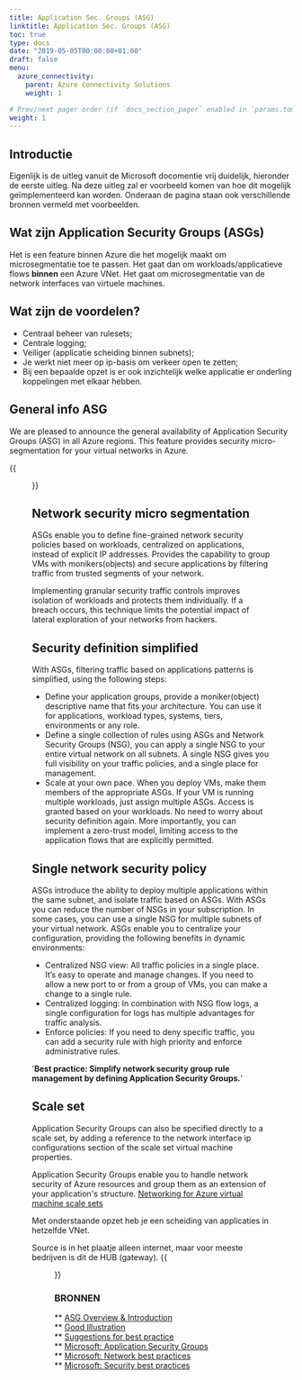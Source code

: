 ```yaml
---
title: Application Sec. Groups (ASG)
linktitle: Application Sec. Groups (ASG)
toc: true
type: docs
date: "2019-05-05T00:00:00+01:00"
draft: false
menu:
  azure_connectivity:
    parent: Azure Connectivity Solutions
    weight: 1

# Prev/next pager order (if `docs_section_pager` enabled in `params.toml`)
weight: 1
---
```


## Introductie
Eigenlijk is de uitleg vanuit de Microsoft docomentie vrij duidelijk, hieronder de eerste uitleg.
Na deze uitleg zal er voorbeeld komen van hoe dit mogelijk geïmplementeerd kan worden. Onderaan de pagina staan ook verschillende bronnen vermeld met voorbeelden.

## Wat zijn Application Security Groups (ASGs)
Het is een feature binnen Azure die het mogelijk maakt om microsegmentatie toe te passen.
Het gaat dan om workloads/applicatieve flows **binnen** een Azure VNet. Het gaat om microsegmentatie van de network interfaces van virtuele machines.

## Wat zijn de voordelen?
- Centraal beheer van rulesets;
- Centrale logging;
- Veiliger (applicatie scheiding binnen subnets);
- Je werkt niet meer op ip-basis om verkeer open te zetten;
- Bij een bepaalde opzet is er ook inzichtelijk welke applicatie er onderling koppelingen met elkaar hebben.

## General info ASG
We are pleased to announce the general availability of Application Security Groups (ASG) in all Azure regions. This feature provides security micro-segmentation for your virtual networks in Azure.

{{<figure library="true" src="azure_con/azure-asg-simple2.png" title="ASG setup simple">}}

## Network security micro segmentation
ASGs enable you to define fine-grained network security policies based on workloads, centralized on applications, instead of explicit IP addresses. Provides the capability to group VMs with monikers(objects) and secure applications by filtering traffic from trusted segments of your network.

Implementing granular security traffic controls improves isolation of workloads and protects them individually. If a breach occurs, this technique limits the potential impact of lateral exploration of your networks from hackers.

## Security definition simplified

With ASGs, filtering traffic based on applications patterns is simplified, using the following steps:

- Define your application groups, provide a moniker(object) descriptive name that fits your architecture. You can use it for applications, workload types, systems, tiers, environments or any role.
- Define a single collection of rules using ASGs and Network Security Groups (NSG), you can apply a single NSG to your entire virtual network on all subnets. A single NSG gives you full visibility on your traffic policies, and a single place for management.
- Scale at your own pace. When you deploy VMs, make them members of the appropriate ASGs. If your VM is running multiple workloads, just assign multiple ASGs. Access is granted based on your workloads. No need to worry about security definition again. More importantly, you can implement a zero-trust model, limiting access to the application flows that are explicitly permitted.

## Single network security policy

ASGs introduce the ability to deploy multiple applications within the same subnet, and isolate traffic based on ASGs. With ASGs you can reduce the number of NSGs in your subscription. In some cases, you can use a single NSG for multiple subnets of your virtual network. ASGs enable you to centralize your configuration, providing the following benefits in dynamic environments:

- Centralized NSG view: All traffic policies in a single place. It’s easy to operate and manage changes. If you need to allow a new port to or from a group of VMs, you can make a change to a single rule.
- Centralized logging: In combination with NSG flow logs, a single configuration for logs has multiple advantages for traffic analysis.
- Enforce policies: If you need to deny specific traffic, you can add a security rule with high priority and enforce administrative rules.

'**Best practice: Simplify network security group rule management by defining Application Security Groups.**' 

## Scale set
Application Security Groups can also be specified directly to a scale set, by adding a reference to the network interface ip configurations section of the scale set virtual machine properties.

Application Security Groups enable you to handle network security of Azure resources and group them as an extension of your application's structure.
[Networking for Azure virtual machine scale sets](https://docs.microsoft.com/en-us/azure/virtual-machine-scale-sets/virtual-machine-scale-sets-networking)

Met onderstaande opzet heb je een scheiding van applicaties in hetzelfde VNet.

Source is in het plaatje alleen internet, maar voor meeste bedrijven is dit de HUB (gateway).
{{<figure library="true" src="azure_con/azure-asg-appscheiding.png" title="ASG setup appscheiding">}}

### BRONNEN

** [ASG Overview & Introduction](https://medium.com/awesome-azure/azure-application-security-group-asg-1e5e2e5321c3)<BR>
** [Good Illustration](https://www.devopspertise.com/2020/02/01/microsoft-azure-application-security-groups/)<BR>
** [Suggestions for best practice](https://www.kainos.com/azure-network-security-groups-10-suggestions-for-best-practice)<BR>
** [Microsoft: Application Security Groups](https://azure.microsoft.com/nl-nl/blog/applicationsecuritygroups/)<BR>
** [Microsoft: Network best practices](https://docs.microsoft.com/en-us/azure/security/fundamentals/network-best-practices)<BR>
** [Microsoft: Security best practices](https://azure.microsoft.com/mediahandler/files/resourcefiles/security-best-practices-for-azure-solutions/Azure%20Security%20Best%20Practices.pdf)
